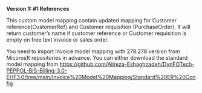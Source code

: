 **Version 1: #1 References**

This custom model mapping contain updated mapping for Customer reference(CustomerRef) and Customer requisition (PurchaseOrder). It will return customer’s name if customer reference or Customer requisition is empty on free text invoice or sales order.

You need to import Invoice model mapping with 278.278 version from Micorosft repositories in advance. You can either download the standard model mapping from https://github.com/Alireza-Eshaghzadeh/DynFOTech-PEPPOL-BIS-Billing-3.0-EHF3.0/tree/main/Invoice%20Model%20Mapping/Standard%20ER%20Config
